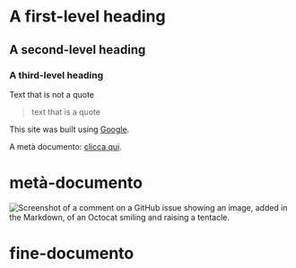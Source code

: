# A first-level heading 
## A second-level heading
### A third-level heading

Text that is not a quote 
> text that is a quote

This site was built using [Google](https://www.google.it/?hl=it).

A metà documento: [clicca qui](#metà-documento).

# metà-documento

![Screenshot of a comment on a GitHub issue showing an image, added in the Markdown, of an Octocat smiling and raising a tentacle.](https://www.google.com/url?sa=i&url=https%3A%2F%2Fit.wikipedia.org%2Fwiki%2FZito_Luvumbo&psig=AOvVaw0LjAJ4sQnZ_J-ipqPNoj4P&ust=1731508303492000&source=images&cd=vfe&opi=89978449&ved=0CBQQjRxqFwoTCMj6ysyB14kDFQAAAAAdAAAAABAJ)

# fine-documento
